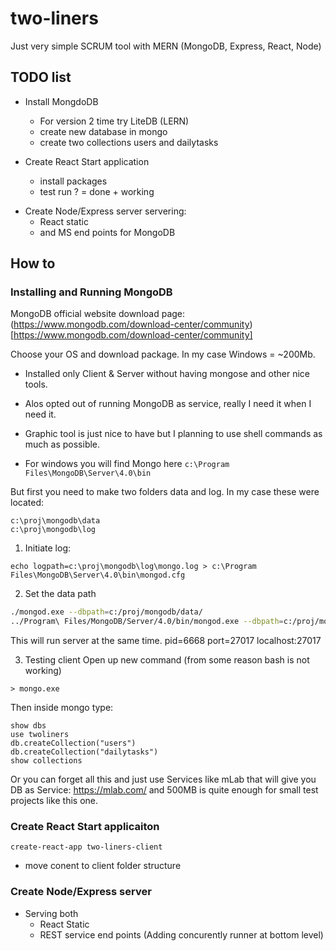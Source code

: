 # two-liners
Just very simple SCRUM tool with MERN (MongoDB, Express, React, Node)


## TODO list 
+ Install MongdoDB 
    - For version 2 time try LiteDB (LERN)
    + create new database in mongo
    + create two collections users and dailytasks

+ Create React Start application 
    + install packages
    + test run ? = done + working

- Create Node/Express server servering:
    * React static 
    * and MS end points for MongoDB


## How to

### Installing and Running MongoDB

MongoDB official website download page:
(https://www.mongodb.com/download-center/community)[https://www.mongodb.com/download-center/community]

Choose your OS and download package. In my case Windows = ~200Mb.

- Installed only Client & Server without having mongose and other nice tools.
- Alos opted out of running MongoDB as service, really I need it when I need it.
- Graphic tool is just nice to have but I planning to use shell commands as much as possible.

- For windows you will find Mongo here `c:\Program Files\MongoDB\Server\4.0\bin`

But first you need to make two folders data and log. In my case these were located:
```
c:\proj\mongodb\data 
c:\proj\mongodb\log 
```

1. Initiate log: 
```
echo logpath=c:\proj\mongodb\log\mongo.log > c:\Program Files\MongoDB\Server\4.0\bin\mongod.cfg
```

2. Set the data path
```bash
./mongod.exe --dbpath=c:/proj/mongodb/data/ 
../Program\ Files/MongoDB/Server/4.0/bin/mongod.exe --dbpath=c:/proj/mongodb/data/
```
This will run server at the same time.
pid=6668 port=27017 
localhost:27017

3. Testing client 
Open up new command (from some reason bash is not working)
```
> mongo.exe
```
Then inside mongo type:

```
show dbs
use twoliners
db.createCollection("users")
db.createCollection("dailytasks")
show collections
```

Or you can forget all this and just use Services like mLab that will give you DB as Service:
https://mlab.com/ and 500MB is quite enough for small test projects like this one.


### Create React Start applicaiton 

`create-react-app two-liners-client`

+ move conent to client folder structure 


### Create Node/Express server

* Serving both 
    - React Static 
    - REST service end points (Adding concurently runner at bottom level)

